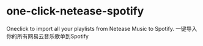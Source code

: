 # one-click-netease-spotify
Oneclick to import all your playlists from Netease Music to Spotify. 一键导入你的所有网易云音乐歌单到Spotify

